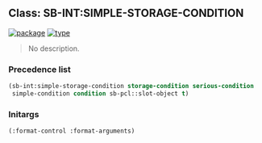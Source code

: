 ## Class: SB-INT:SIMPLE-STORAGE-CONDITION
[![package](https://img.shields.io/badge/Package-SB--INT-5f9ea0.svg?style=social&colorA=999999)](../) [![type](https://img.shields.io/badge/Type-Class-5f9ea0.svg?style=social&colorA=999999)](../#class) 

> No description.

### Precedence list
```cl
(sb-int:simple-storage-condition storage-condition serious-condition
 simple-condition condition sb-pcl::slot-object t)
```
### Initargs
```cl
(:format-control :format-arguments)
```
